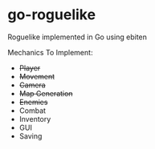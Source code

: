 # go-roguelike

Roguelike implemented in Go using ebiten

Mechanics To Implement:
 - <s>Player</s> 
 - <s>Movement</s>
 - <s>Camera</s>
 - <s>Map Generation</s>
 - <s>Enemies</s>
 - Combat
 - Inventory
 - GUI
 - Saving
